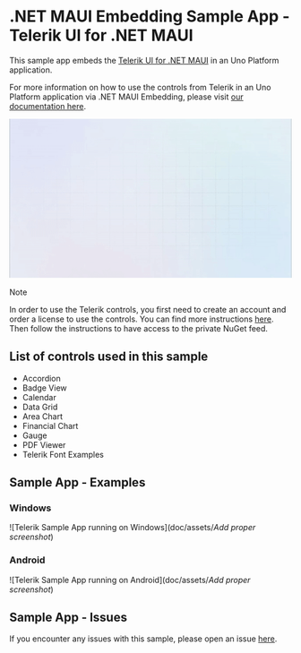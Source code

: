 # .NET MAUI Embedding Sample App - Telerik UI for .NET MAUI

This sample app embeds the [Telerik UI for .NET MAUI](https://www.telerik.com/maui-ui) in an Uno Platform application.

For more information on how to use the controls from Telerik in an Uno Platform application via .NET MAUI Embedding, please visit [our documentation here](https://aka.platform.uno/maui-embedding-sample-app-telerik).

<img src="doc/assets/third-party-sample-telerik.gif" alt="Telerik UI for .NET MAUI Demo sample" />

> [!NOTE]
> In order to use the Telerik controls, you first need to create an account and order a license to use the controls. You can find more instructions [here](https://www.telerik.com/). Then follow the instructions to have access to the private NuGet feed.

## List of controls used in this sample
- Accordion
- Badge View
- Calendar
- Data Grid
- Area Chart
- Financial Chart
- Gauge
- PDF Viewer
- Telerik Font Examples

## Sample App - Examples

### Windows

 ![Telerik Sample App running on Windows](doc/assets/_Add proper screenshot_)

### Android

 ![Telerik Sample App running on Android](doc/assets/_Add proper screenshot_)

## Sample App - Issues
If you encounter any issues with this sample, please open an issue [here](https://github.com/unoplatform/uno/issues).